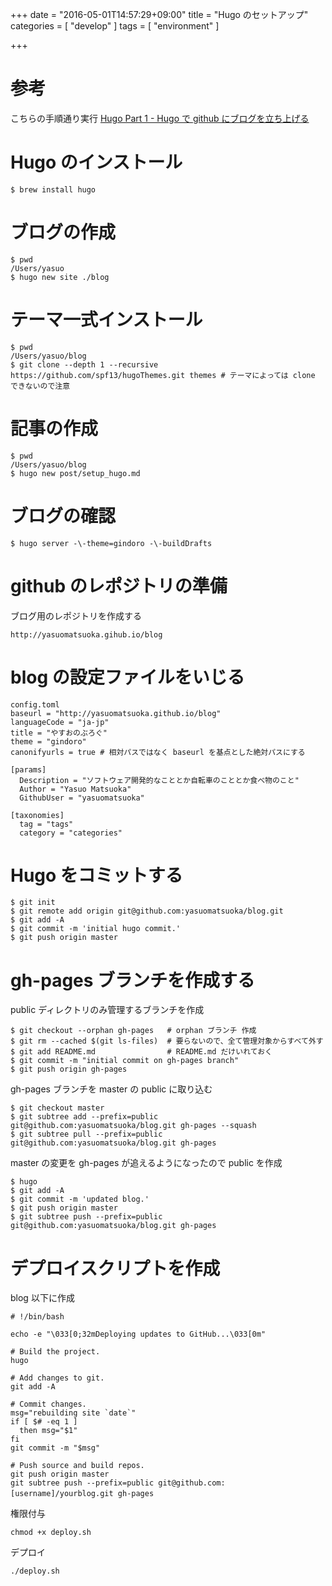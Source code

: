 +++
date = "2016-05-01T14:57:29+09:00"
title = "Hugo のセットアップ"
categories = [ "develop" ]
tags = [ "environment" ]

+++

# 参考
こちらの手順通り実行
[Hugo Part 1 - Hugo で github にブログを立ち上げる](http://blog.syati.info/post/create_hugo/)

# Hugo のインストール
```
$ brew install hugo
```

# ブログの作成
```
$ pwd
/Users/yasuo
$ hugo new site ./blog
```

# テーマ一式インストール
```
$ pwd
/Users/yasuo/blog
$ git clone --depth 1 --recursive https://github.com/spf13/hugoThemes.git themes # テーマによっては clone できないので注意
```

# 記事の作成
```
$ pwd
/Users/yasuo/blog
$ hugo new post/setup_hugo.md
```

# ブログの確認
```
$ hugo server -\-theme=gindoro -\-buildDrafts
```

# github のレポジトリの準備
ブログ用のレポジトリを作成する
```
http://yasuomatsuoka.gihub.io/blog
```

# blog の設定ファイルをいじる
```
config.toml
baseurl = "http://yasuomatsuoka.github.io/blog"
languageCode = "ja-jp"
title = "やすおのぶろぐ"
theme = "gindoro"
canonifyurls = true # 相対パスではなく baseurl を基点とした絶対パスにする

[params]
  Description = "ソフトウェア開発的なこととか自転車のこととか食べ物のこと"
  Author = "Yasuo Matsuoka"
  GithubUser = "yasuomatsuoka"

[taxonomies]
  tag = "tags"
  category = "categories"
```

# Hugo をコミットする
```
$ git init
$ git remote add origin git@github.com:yasuomatsuoka/blog.git
$ git add -A
$ git commit -m 'initial hugo commit.'
$ git push origin master
```

# gh-pages ブランチを作成する
public ディレクトリのみ管理するブランチを作成
```
$ git checkout --orphan gh-pages   # orphan ブランチ 作成
$ git rm --cached $(git ls-files)  # 要らないので、全て管理対象からすべて外す
$ git add README.md                # README.md だけいれておく
$ git commit -m "initial commit on gh-pages branch"
$ git push origin gh-pages
```
gh-pages ブランチを master の public に取り込む
```
$ git checkout master
$ git subtree add --prefix=public git@github.com:yasuomatsuoka/blog.git gh-pages --squash
$ git subtree pull --prefix=public git@github.com:yasuomatsuoka/blog.git gh-pages
```

master の変更を gh-pages が追えるようになったので public を作成
```
$ hugo
$ git add -A
$ git commit -m 'updated blog.'
$ git push origin master
$ git subtree push --prefix=public git@github.com:yasuomatsuoka/blog.git gh-pages
```

# デプロイスクリプトを作成
blog 以下に作成
```
# !/bin/bash

echo -e "\033[0;32mDeploying updates to GitHub...\033[0m"

# Build the project.
hugo

# Add changes to git.
git add -A

# Commit changes.
msg="rebuilding site `date`"
if [ $# -eq 1 ]
  then msg="$1"
fi
git commit -m "$msg"

# Push source and build repos.
git push origin master
git subtree push --prefix=public git@github.com:[username]/yourblog.git gh-pages　
```

権限付与
```
chmod +x deploy.sh
```

デプロイ
```
./deploy.sh
```
